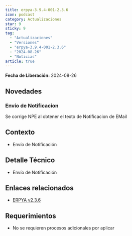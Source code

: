 ```yaml
---
title: erpya-3.9.4-001-2.3.6
icon: podcast
category: Actualizaciones
star: 9
sticky: 9
tag:
  - "Actualizaciones"
  - "Versiones"
  - "erpya-3.9.4-001-2.3.6"
  - "2024-08-26"
  - "Noticias"
article: true
---
```


**Fecha de Liberación:** 2024-08-26

## Novedades

### Envío de Notificacion

Se corrige NPE al obtener el texto de Notificacion de EMail

## Contexto

- Envío de Notificación

## Detalle Técnico

- Envío de Notificación

## Enlaces relacionados

- [ERPYA v2.3.6](https://github.com/erpya/adempiere_patch_zk/releases/tag/2.3.6)

## Requerimientos

- No se requieren procesos adicionales por aplicar
